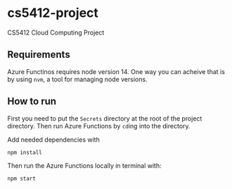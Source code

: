 # cs5412-project
CS5412 Cloud Computing Project

## Requirements
Azure Functinos requires node version 14. One way you can acheive that is by using `nvm`, a tool for managing node versions.

## How to run
First you need to put the `Secrets` directory at the root of the project directory.
Then run Azure Functions by `cd`ing into the directory.

Add needed dependencies with
``` sh
npm install
```

Then run the Azure Functions locally in terminal with:
``` sh
npm start
```
